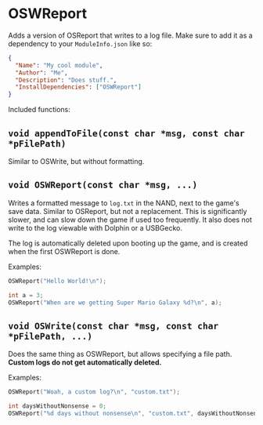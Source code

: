 # OSWReport
Adds a version of OSReport that writes to a log file.
Make sure to add it as a dependency to your `ModuleInfo.json` like so:

```json
{
  "Name": "My cool module",
  "Author": "Me",
  "Description": "Does stuff.",
  "InstallDependencies": ["OSWReport"]
}
```

Included functions:
## `void appendToFile(const char *msg, const char *pFilePath)`
Similar to OSWrite, but without formatting.
## `void OSWReport(const char *msg, ...)`
Writes a formatted message to `log.txt` in the NAND, next to the game's save data.
Similar to OSReport, but not a replacement. This is significantly slower, and can slow down the game if used too frequently. It also does not write to the log viewable with Dolphin or a USBGecko.

The log is automatically deleted upon booting up the game, and is created when the first OSWReport is done.

Examples:
```cpp
OSWReport("Hello World!\n");
```

```cpp
int a = 3;
OSWReport("When are we getting Super Mario Galaxy %d?\n", a);
```

## `void OSWrite(const char *msg, const char *pFilePath, ...)`
Does the same thing as OSWReport, but allows specifying a file path. **Custom logs do not get automatically deleted.**

Examples:
```cpp
OSWReport("Woah, a custom log?\n", "custom.txt");
```

```cpp
int daysWithoutNonsense = 0;
OSWReport("%d days without nonsense\n", "custom.txt", daysWithoutNonsense);
```